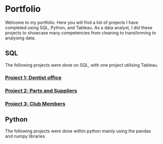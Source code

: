 # Portfolio
Welcome to my portfolio. Here you will find a list of projects I have completed using SQL, Python, and Tableau.
As a data analyst, I did these projects to showcase many competencies from cleaning to transforming to analysing data.

## SQL
The following projects were done on SQL, with one project utilising Tableau. 

### [Project 1: Dentist office](https://github.com/vicaye28/Dentist_project.git)



### [Project 2: Parts and Suppliers](https://github.com/vicaye28/Parts_project.git)


### [Project 3: Club Members](https://github.com/vicaye28/club_members_clean.git)


## Python 
The following projects were done within python mainly using the pandas and numpy libraries 
